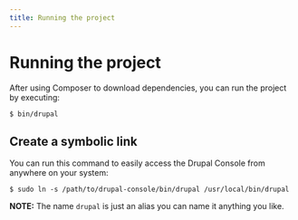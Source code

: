 ```yaml
---
title: Running the project
---
```

# Running the project
After using Composer to download dependencies, you can run the project by executing:

```
$ bin/drupal
```

## Create a symbolic link

You can run this command to easily access the Drupal Console from anywhere on your system:

```
$ sudo ln -s /path/to/drupal-console/bin/drupal /usr/local/bin/drupal
```

**NOTE:** The name `drupal` is just an alias you can name it anything you like.
